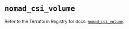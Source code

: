 # `nomad_csi_volume`

Refer to the Terraform Registry for docs: [`nomad_csi_volume`](https://registry.terraform.io/providers/hashicorp/nomad/2.4.0/docs/resources/csi_volume).
